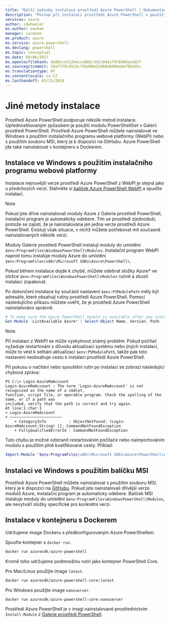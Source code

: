 ```yaml
---
title: "Další způsoby instalace prostředí Azure PowerShell | Dokumentace Microsoftu"
description: "Postup při instalaci prostředí Azure PowerShell s použitím balíčku MSI nebo instalačního programu webové platformy."
services: azure
author: sdwheeler
ms.author: sewhee
manager: carmonm
ms.product: azure
ms.service: azure-powershell
ms.devlang: powershell
ms.topic: conceptual
ms.date: 09/06/2017
ms.openlocfilehash: 8a88cce312b4cca002c342c04e1f97b966ae3d2f
ms.sourcegitcommit: 20af779cd523c758d40e23d60eb989a4ef982d5c
ms.translationtype: HT
ms.contentlocale: cs-CZ
ms.lasthandoff: 03/15/2018
---
```

# <a name="other-installation-methods"></a>Jiné metody instalace

Prostředí Azure PowerShell podporuje několik metod instalace. Upřednostňovaným způsobem je použití modulu PowerShellGet v Galerii prostředí PowerShell. Prostředí Azure PowerShell můžete nainstalovat ve Windows s použitím instalačního programu webové platformy (WebPI) nebo s použitím souboru MSI, který je k dispozici na GitHubu. Azure PowerShell jde také nainstalovat v kontejneru s Dockerem.

## <a name="install-on-windows-using-the-web-platform-installer"></a>Instalace ve Windows s použitím instalačního programu webové platformy

Instalace nejnovější verze prostředí Azure PowerShell z WebPI je stejná jako u předchozích verzí.
Stáhněte si [balíček Azure PowerShell WebPI](http://aka.ms/webpi-azps) a spusťte instalaci.

> [!NOTE]
> Pokud jste dříve nainstalovali moduly Azure z Galerie prostředí PowerShell, instalační program je automaticky odebere. Tím se prostředí zjednoduší, protože se zajistí, že je nainstalována jen jedna verze prostředí Azure PowerShell. Existují však situace, v nichž můžete potřebovat mít současně nainstalovaných několik verzí.
>
> Moduly Galerie prostředí PowerShell instalují moduly do umístění `$env:ProgramFiles\WindowsPowerShell\Modules`. Instalační program WebPI naproti tomu instaluje moduly Azure do umístění `$env:ProgramFiles(x86)\Microsoft SDKs\Azure\PowerShell\`.
>
> Pokud během instalace dojde k chybě, můžete odebrat složky Azure* ve složce `$env:ProgramFiles\WindowsPowerShell\Modules` ručně a zkusit instalaci zopakovat.

Po dokončení instalace by součástí nastavení `$env:PSModulePath` měly být adresáře, které obsahují rutiny prostředí Azure PowerShell. Pomocí následujícího příkazu můžete ověřit, že je prostředí Azure PowerShell nainstalováno správně.

```powershell
# To make sure the Azure PowerShell module is available after you install
Get-Module -ListAvailable Azure* | Select-Object Name, Version, Path
```

> [!NOTE]
> Při instalaci z WebPI se může vyskytnout známý problém. Pokud počítač vyžaduje restartování z důvodu aktualizací systému nebo jiných instalací, může to vést k selhání aktualizací `$env:PSModulePath`, takže pak toto nastavení neobsahuje cestu k instalaci prostředí Azure PowerShell.

Při pokusu o načítání nebo spouštění rutin po instalaci se zobrazí následující chybová zpráva:

```
PS C:\> Login-AzureRmAccount
Login-AzureRmAccount : The term 'Login-AzureRmAccount' is not recognized as the name of a cmdlet,
function, script file, or operable program. Check the spelling of the name, or if a path was
included, verify that the path is correct and try again.
At line:1 char:1
+ Login-AzureRmAccount
+ ~~~~~~~~~~~~~~~~~~~~~~~
    + CategoryInfo          : ObjectNotFound: (Login-AzureRmAccount:String) [], CommandNotFoundException
    + FullyQualifiedErrorId : CommandNotFoundException
```

Tuto chybu je možné odstranit restartováním počítače nebo naimportováním modulu s použitím plně kvalifikované cesty. Příklad:

```powershell
Import-Module "$env:ProgramFiles(x86)\Microsoft SDKs\Azure\PowerShell\AzureRM.psd1"
```

## <a name="install-on-windows-using-the-msi-package"></a>Instalaci ve Windows s použitím balíčku MSI

Prostředí Azure PowerShell můžete nainstalovat s použitím souboru MSI, který je k dispozici na [GitHubu](https://aka.ms/azps-release). Pokud jste nainstalovali dřívější verze modulů Azure, instalační program je automaticky odebere. Balíček MSI instaluje moduly do umístění `$env:ProgramFiles\WindowsPowerShell\Modules`, ale nevytváří složky specifické pro konkrétní verzi.

## <a name="install-in-a-docker-container"></a>Instalace v kontejneru s Dockerem

Udržujeme image Dockeru s předkonfigurovaným Azure PowerShellem.

Spusťte kontejner s `docker run`.

```powershell
docker run azuresdk/azure-powershell
```

Kromě toho udržujeme podmnožinu rutin jako kontejner PowerShell Core.

Pro Mac/Linux použijte image `latest`.

```bash
docker run azuresdk/azure-powershell-core:latest
```

Pro Windows použijte image `nanoserver`.

```powershell
docker run azuresdk/azure-powershell-core:nanoserver
```

Prostředí Azure PowerShell je v imagi nainstalované prostřednictvím `Install-Module` z [Galerie prostředí PowerShell](https://www.powershellgallery.com/).
